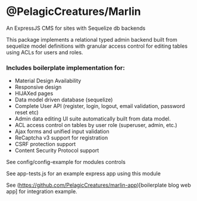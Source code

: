 # @PelagicCreatures/Marlin

An ExpressJS CMS for sites with Sequelize db backends

This package implements a relational typed admin backend built from sequelize model definitions with granular access control for editing tables using ACLs for users and roles.

### Includes boilerplate implementation for:
* Material Design Availability
* Responsive design
* HIJAXed pages
* Data model driven database (sequelize)
* Complete User API (register, login, logout, email validation, password reset etc)
* Admin data editing UI suite automatically built from data model.
* ACL access control on tables by user role (superuser, admin, etc.)
* Ajax forms and unified input validation
* ReCaptcha v3 support for registration
* CSRF protection support
* Content Security Protocol support

See config/config-example for modules controls

See app-tests.js for an example express app using this module

See (https://github.com/PelagicCreatures/marlin-app)[boilerplate blog web app] for integration example.
